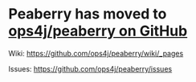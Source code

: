 # Peaberry has moved to [ops4j/peaberry on GitHub](https://github.com/ops4j/peaberry) #

Wiki: https://github.com/ops4j/peaberry/wiki/_pages

Issues: https://github.com/ops4j/peaberry/issues